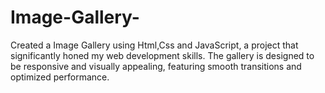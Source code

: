 # Image-Gallery-
Created a Image Gallery using Html,Css and JavaScript, a project that significantly honed my web development skills. The gallery is designed to be responsive and visually appealing, featuring smooth transitions and optimized performance.
